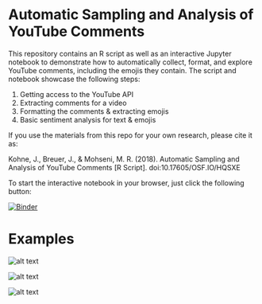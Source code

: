 # Automatic Sampling and Analysis of YouTube Comments

This repository contains an R script as well as an interactive Jupyter notebook to demonstrate how to automatically collect, format, and explore YouTube comments, including the emojis they contain.
The script and notebook showcase the following steps:
1. Getting access to the YouTube API
2. Extracting comments for a video
3. Formatting the comments & extracting emojis
4. Basic sentiment analysis for text & emojis

If you use the materials from this repo for your own research, please cite it as:

Kohne, J., Breuer, J., & Mohseni, M. R. (2018). Automatic Sampling and Analysis of YouTube Comments [R Script]. doi:10.17605/OSF.IO/HQSXE

To start the interactive notebook in your browser, just click the following button:

[![Binder](https://notebooks.gesis.org/binder/badge.svg)](https://notebooks.gesis.org/binder/v2/gh/JuKo007/YoutubeScrapingEmojis/UpdatedScript)


# Examples

![alt text](https://github.com/JuKo007/YoutubeScrapingEmojis/blob/UpdatedScript/Output/CommentsOvertime.png)

![alt text](https://github.com/JuKo007/YoutubeScrapingEmojis/blob/UpdatedScript/Output/MostFrequentWords.png)

![alt text](https://github.com/JuKo007/YoutubeScrapingEmojis/blob/UpdatedScript/Output/Top10Emoji.png)
